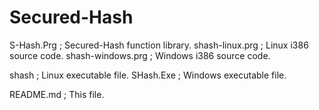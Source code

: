 # Secured-Hash

S-Hash.Prg          ; Secured-Hash function library.
shash-linux.prg     ; Linux i386 source code.
shash-windows.prg   ; Windows i386 source code.

shash               ; Linux executable file.
SHash.Exe           ; Windows executable file.

README.md           ; This file.
